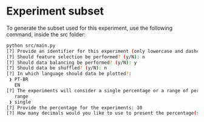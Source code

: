 # Experiment subset

To generate the subset used for this experiment, use the following command, inside the src folder:

```bash
python src/main.py
[?] Provide an identifier for this experiment (only lowercase and dashes allowed): primary-experiment-balanced
[?] Should feature selection be performed? (y/N): n
[?] Should data balancing be performed? (y/N): y
[?] Should data be shuffled? (y/N): n
[?] In which language should data be plotted?: 
 ❯ PT-BR
   EN
[?] The experiments will consider a single percentage or a range of percentages?: 
   range
 ❯ single
[?] Provide the percentage for the experiments: 10
[?] How many decimals would you like to use to present the percentage(s)?: 0
```
